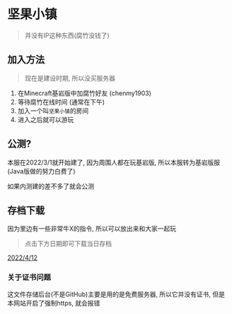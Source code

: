 # 坚果小镇

> 并没有IP这种东西(腐竹没钱了)

## 加入方法

> 现在是建设时期, 所以没买服务器

1. 在Minecraft基岩版中加腐竹好友 (chenmy1903)
2. 等待腐竹在线时间 (通常在下午)
3. 加入一个叫`坚果小镇`的房间
4. 进入之后就可以游玩

## 公测?

本服在2022/3/1就开始建了, 因为周围人都在玩基岩版, 所以本服转为基岩版服 (Java版做的努力白费了)

如果内测建的差不多了就会公测

## 存档下载

因为里边有一些非常牛X的指令, 所以可以放出来和大家一起玩

> 点击下方日期即可下载当日存档

[2022/4/12](https://files.nutscity.tk/mcworld/20220412.mcworld)

### 关于证书问题

这文件存储后台(不是GitHub)主要是用的是免费服务器, 所以它并没有证书, 但是本网站开启了强制https, 就会报错

